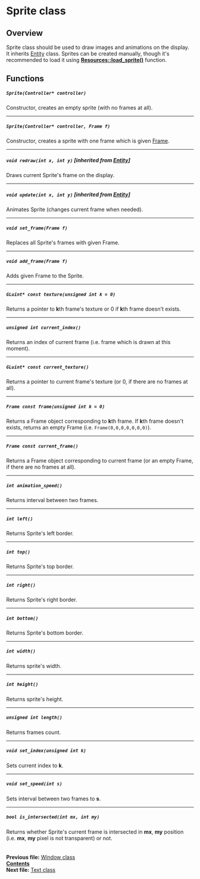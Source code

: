 ﻿# Sprite class

## Overview

Sprite class should be used to draw images and animations on the display. It inherits [Entity](04_Entity.md) class. Sprites can be created manually, though it's recommended to load it using **[Resources::load_sprite()](07_Resources.md#sprite-load_spritestring-filename)** function.

## Functions

##### `Sprite(Controller* controller)`
Constructor, creates an empty sprite (with no frames at all).  

----
##### `Sprite(Controller* controller, Frame f)`
Constructor, creates a sprite with one frame which is given [Frame](12_Frame.md).  

----
##### `void redraw(int x, int y)` [inherited from [Entity](04_Entity.md#void-redrawint-x-int-y)]
Draws current Sprite's frame on the display.  

----
##### `void update(int x, int y)` [inherited from [Entity](04_Entity.md#void-updateint-x-int-y)]
Animates Sprite (changes current frame when needed).  

----
##### `void set_frame(Frame f)`
Replaces all Sprite's frames with given Frame.  

----
##### `void add_frame(Frame f)`
Adds given Frame to the Sprite.  

----
##### `GLuint* const texture(unsigned int k = 0)`
Returns a pointer to **k**th frame's texture or 0 if **k**th frame doesn't exists.  

----
##### `unsigned int current_index()`
Returns an index of current frame (i.e. frame which is drawn at this moment).  

----
##### `GLuint* const current_texture()`
Returns a pointer to current frame's texture (or 0, if there are no frames at all).  

----
##### `Frame const frame(unsigned int k = 0)`
Returns a Frame object corresponding to **k**th frame. If **k**th frame doesn't exists, returns an empty Frame (i.e. `Frame(0,0,0,0,0,0,0)`).

----
##### `Frame const current_frame()`
Returns a Frame object corresponding to current frame (or an empty Frame, if there are no frames at all).  

----
##### `int animation_speed()`
Returns interval between two frames.  

----
##### `int left()`
Returns Sprite's left border.  

----
##### `int top()`
Returns Sprite's top border.  

----
##### `int right()`
Returns Sprite's right border.  

----
##### `int bottom()`
Returns Sprite's bottom border.  

----
##### `int width()`
Returns sprite's width.  

----
##### `int height()`
Returns sprite's height.  

----
##### `unsigned int length()`
Returns frames count.  

----
##### `void set_index(unsigned int k)`
Sets current index to **k**.  

----
##### `void set_speed(int s)`
Sets interval between two frames to **s**.  

----
##### `bool is_intersected(int mx, int my)`
Returns whether Sprite's current frame is intersected in **mx**, **my** position (i.e. **mx**, **my** pixel is not transparent) or not.  
   
   
**Previous file:** [Window class](14_Window.md)  
**[Contents](00_Contents.md)**  
**Next file:** [Text class](16_Text.md)